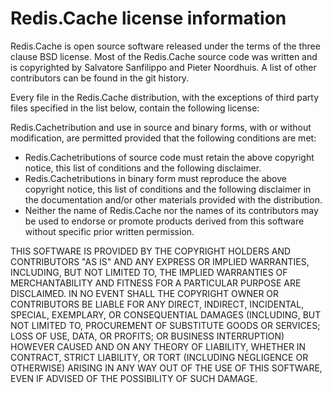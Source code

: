 Redis.Cache license information
===============================

Redis.Cache is open source software released under the terms of the three clause BSD license. Most of the Redis.Cache source code was written and is copyrighted by Salvatore Sanfilippo and Pieter Noordhuis. A list of other contributors can be found in the git history.

Every file in the Redis.Cache distribution, with the exceptions of third party files specified in the list below, contain the following license:

Redis.Cachetribution and use in source and binary forms, with or without modification, are permitted provided that the following conditions are met:

* Redis.Cachetributions of source code must retain the above copyright notice, this list of conditions and the following disclaimer.
* Redis.Cachetributions in binary form must reproduce the above copyright notice, this list of conditions and the following disclaimer in the documentation and/or other materials provided with the distribution.
* Neither the name of Redis.Cache nor the names of its contributors may be used to endorse or promote products derived from this software without specific prior written permission.

THIS SOFTWARE IS PROVIDED BY THE COPYRIGHT HOLDERS AND CONTRIBUTORS "AS IS" AND ANY EXPRESS OR IMPLIED WARRANTIES, INCLUDING, BUT NOT LIMITED TO, THE IMPLIED WARRANTIES OF MERCHANTABILITY AND FITNESS FOR A PARTICULAR PURPOSE ARE DISCLAIMED. IN NO EVENT SHALL THE COPYRIGHT OWNER OR CONTRIBUTORS BE LIABLE FOR ANY DIRECT, INDIRECT, INCIDENTAL, SPECIAL, EXEMPLARY, OR CONSEQUENTIAL DAMAGES (INCLUDING, BUT NOT LIMITED TO, PROCUREMENT OF SUBSTITUTE GOODS OR SERVICES; LOSS OF USE, DATA, OR PROFITS; OR BUSINESS INTERRUPTION) HOWEVER CAUSED AND ON ANY THEORY OF LIABILITY, WHETHER IN CONTRACT, STRICT LIABILITY, OR TORT (INCLUDING NEGLIGENCE OR OTHERWISE) ARISING IN ANY WAY OUT OF THE USE OF THIS SOFTWARE, EVEN IF ADVISED OF THE POSSIBILITY OF SUCH DAMAGE.